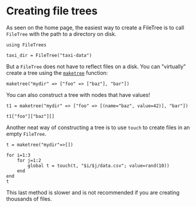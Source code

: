 # Creating file trees

As seen on the home page, the easiest way to create a FileTree is to call `FileTree` with the path to a directory on disk.

```julia:dir1
using FileTrees

taxi_dir = FileTree("taxi-data")
```

But a `FileTree` does not have to reflect files on a disk. You can "virtually" create a tree using the [`maketree`](api/#maketree) function:


```julia:dir1
maketree("mydir" => ["foo" => ["baz"], "bar"])
```

You can also construct a tree with nodes that have values!

```julia:dir1
t1 = maketree("mydir" => ["foo" => [(name="baz", value=42)], "bar"])
```

```julia:dir1
t1["foo"]["baz"][]
```

Another neat way of constructing a tree is to use `touch` to create files in an empty `FileTree`.

```julia:dir1
t = maketree("mydir"=>[])

for i=1:3
    for j=1:2
        global t = touch(t, "$i/$j/data.csv"; value=rand(10))
    end
end
t
```

This last method is slower and is not recommended if you are creating thousands of files.
